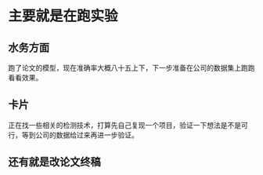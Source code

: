 # 主要就是在跑实验
## 水务方面 
跑了论文的模型，现在准确率大概八十五上下，下一步准备在公司的数据集上跑跑看看效果。
## 卡片
正在找一些相关的检测技术，打算先自己复现一个项目，验证一下想法是不是可行，等到公司的数据给过来再进一步验证。
## 还有就是改论文终稿
